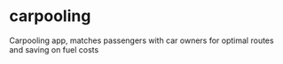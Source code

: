 # carpooling
Carpooling app, matches passengers with car owners for optimal routes and saving on fuel costs
